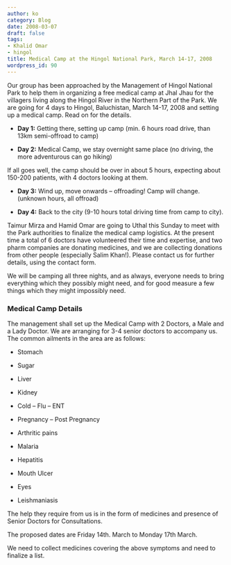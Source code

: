 ```yaml
---
author: ko
category: Blog
date: 2008-03-07
draft: false
tags:
- Khalid Omar
- hingol
title: Medical Camp at the Hingol National Park, March 14-17, 2008
wordpress_id: 90
---
```


Our group has been approached by the Management of Hingol National Park to help them in organizing a free medical camp at Jhal Jhau for the villagers living along the Hingol River in the Northern Part of the Park. We are going for 4 days to Hingol, Baluchistan, March 14-17, 2008 and setting up a medical camp. Read on for the details.

* **Day 1:** Getting there, setting up camp (min. 6 hours road drive, than 13km semi-offroad to camp)

* **Day 2:** Medical Camp, we stay overnight same place (no driving, the more adventurous can go hiking)

If all goes well, the camp should be over in about 5 hours, expecting about 150-200 patients, with 4 doctors looking at them.

* **Day 3:** Wind up, move onwards – offroading! Camp will change. (unknown hours, all offroad)

* **Day 4:** Back to the city (9-10 hours total driving time from camp to city).

Taimur Mirza and Hamid Omar are going to Uthal this Sunday to meet with the Park authorities to finalize the medical camp logistics. At the present time a total of 6 doctors have volunteered their time and expertise, and two pharm companies are donating medicines, and we are collecting donations from other people (especially Salim Khan!). Please contact us for further details, using the contact form.

We will be camping all three nights, and as always, everyone needs to bring everything which they possibly might need, and for good measure a few things which they might impossibly need.

### Medical Camp Details

The management shall set up the Medical Camp with 2 Doctors, a Male and a Lady Doctor. We are arranging for 3-4 senior doctors to accompany us. The common ailments in the area are as follows:

* Stomach

* Sugar

* Liver

* Kidney

* Cold – Flu – ENT

* Pregnancy – Post Pregnancy

* Arthritic pains

* Malaria

* Hepatitis

* Mouth Ulcer

* Eyes

* Leishmaniasis

The help they require from us is in the form of medicines and presence of Senior Doctors for Consultations.

The proposed dates are Friday 14th. March to Monday 17th March.

We need to collect medicines covering the above symptoms and need to finalize a list.